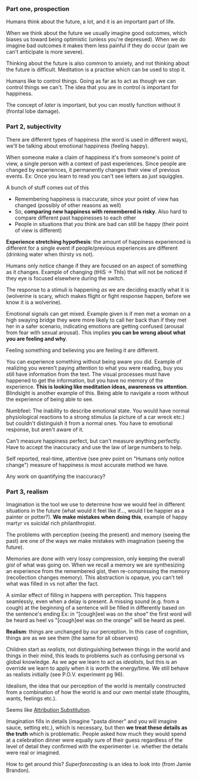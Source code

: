 ### Part one, prospection
Humans think about the future, a lot, and it is an important part of life.

When we think about the future we usually imagine good outcomes, which biases us toward being optimistic (unless you're depressed). When we do imagine bad outcomes it makes them less painful if they do occur (pain we can't anticipate is more severe).

Thinking about the future is also common to anxiety, and not thinking about the future is difficult. Meditation is a practise which can be used to stop it.

Humans like to control things. Going as far as to act as though we can control things we can't. The idea that you are in control is important for happiness.

The concept of *later* is important, but you can mostly function without it (frontal lobe damage).

### Part 2, subjectivity
There are different types of happiness (the word is used in different ways), we'll be talking about emotional happiness (feeling happy).

When someone make a claim of happiness it's from someone's point of view, a single person with a context of past experiences. Since people are changed by experiences, it permanently changes their view of previous events. Ex: Once you learn to read you can't see letters as just squiggles.

A bunch of stuff comes out of this

* Remembering happiness is inaccurate, since your point of view has changed (possibly of other reasons as well)
* So, __comparing new happiness with remembered is risky__. Also hard to compare different past happinesses to each other
* People in situations that *you* think are bad can still be happy (their point of view is different)

__Experience stretching hypothesis__: the amount of happiness experienced is different for a single event if people/previous experiences are different (drinking water when thirsty vs not).

Humans only notice change if they are focused on an aspect of something as it changes. Example of changing (tHiS -> ThIs) that will not be noticed if they eye is focused elsewhere during the switch.

The response to a stimuli is happening *as* we are deciding exactly what it is (wolverine is scary, which makes flight or fight response happen, before we know it is a wolverine).

Emotional signals can get mixed. Example given is if men met a woman on a high swaying bridge they were more likely to call her back than if they met her in a safer scenario, indicating emotions are getting confused (arousal from fear with sexual arousal). This implies __you can be wrong about what you are feeling and why__.

Feeling something and believing you are feeling it are different.

You can experience something without being aware you did. Example of realizing you weren't paying attention to what you were reading, buy you still have information from the text. The visual processes must have happened to get the information, but you have no memory of the experience. __This is looking like meditation ideas, awareness vs attention__. Blindsight is another example of this. Being able to navigate a room without the experience of being able to see.

Numbfeel: The inability to describe emotional state. You would have normal physiological reactions to a strong stimulus (a picture of a car wreck etc.) but couldn't distinguish it from a normal ones. You have to emotional response, but aren't aware of it.

Can't measure happiness perfect, but can't measure anything perfectly. Have to accept the inaccuracy and use the law of large numbers to help.

Self reported, real-time, attentive (see prev point on "Humans only notice change") measure of happiness is most accurate method we have.

Any work on quantifying the inaccuracy?

### Part 3, realism
Imagination is the tool we use to determine how we would feel in different situations in the future (what would it feel like if..., would I be happier as a painter or potter?). __We make mistakes when doing this__, example of happy martyr vs suicidal rich philanthropist.

The problems with perception (seeing the present) and memory (seeing the past) are one of the ways we make mistakes with imagination (seeing the future).

Memories are done with very lossy compression, only keeping the overall *gist* of what was going on. When we recall a memory we are synthesizing an experience from the remembered gist, then re-compressing the memory (recollection changes memory). This abstraction is opaque, you can't tell what was filled in vs not after the fact.

A similar effect of filling in happens with perception. This happens seamlessly, even when a delay is present. A missing sound (e.g. from a cough) at the beginning of a sentence will be filled in differently based on the sentence's ending Ex: in "[cough]eel was on the shoe" the first word will be heard as heel vs "[cough]eel was on the orange" will be heard as peel.

__Realism__: things are unchanged by our perception. In this case of cognition, things are as we see them (the same for all observers)

Children start as *realists*, not distinguishing between things in the world and things in their mind, this leads to problems such as confusing personal vs global knowledge. As we age we learn to act as *idealists*, but this is an override we learn to apply when it is worth the energy/time. We still behave as realists initially (see P.O.V. experiment pg 96).

Idealism, the idea that our perception of the world is mentally constructed from a combination of how the world is and our own mental state (thoughts, wants, feelings etc.).

Seems like [Attribution Substitution](https://en.wikipedia.org/wiki/Attribute_substitution).

Imagination fills in details (imagine "pasta dinner" and you will imagine sauce, setting etc.), which is necessary, but then __we treat these details as the truth__ which is problematic. People asked how much they would spend at a celebration dinner were equally sure of their guess regardless of the level of detail they confirmed with the experimenter i.e. whether the details were real or imagined. 

How to get around this? *Superforecasting* is an idea to look into (from Jamie Brandon).

